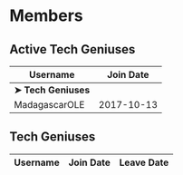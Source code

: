 # Members

## Active Tech Geniuses

|**Username**|**Join Date**|
|------------|-------------|
|**➤ Tech Geniuses**||
|MadagascarOLE|2017-10-13|

## Tech Geniuses

|**Username**|**Join Date**|**Leave Date**|
|------------|-------------|--------------|
